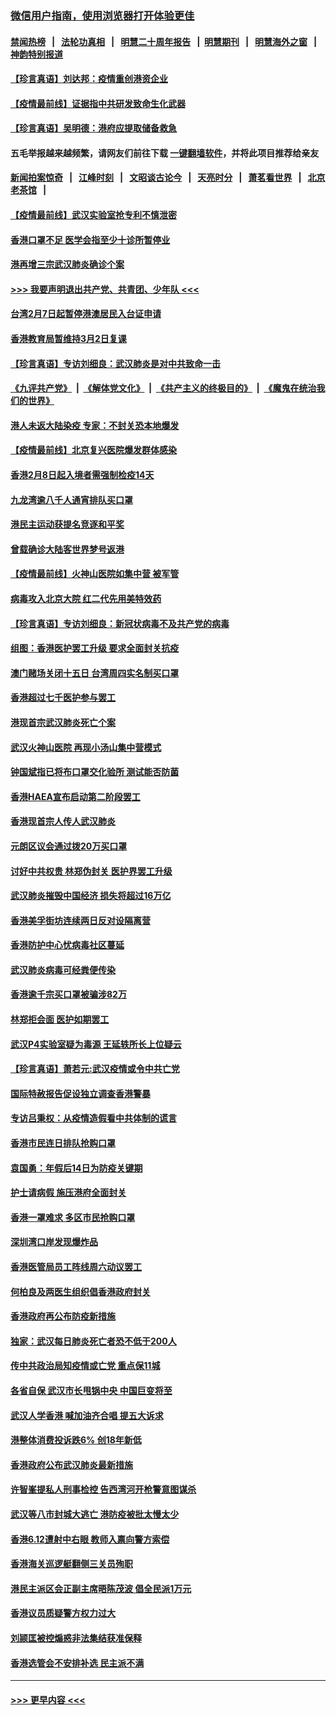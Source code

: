 ### [微信用户指南，使用浏览器打开体验更佳](https://github.com/gfw-breaker/banned-news1/blob/master/indexes/wechat-guide.md?t=0)
#### [禁闻热榜](热点新闻.md?t=0)  &nbsp;&nbsp;|&nbsp;&nbsp; [法轮功真相](https://github.com/gfw-breaker/truth/blob/master/README.md?t=0) &nbsp;&nbsp;|&nbsp;&nbsp; [明慧二十周年报告](https://github.com/gfw-breaker/mh-reports/blob/master/README.md?t=0) &nbsp;&nbsp;|&nbsp;&nbsp;[明慧期刊](https://github.com/gfw-breaker/mh-qikan) &nbsp;&nbsp;|&nbsp;&nbsp; [明慧海外之窗](https://github.com/gfw-breaker/mh-news/blob/master/README.md?t=0) &nbsp;&nbsp;|&nbsp;&nbsp; [神韵特别报道](https://github.com/gfw-breaker/mh-news/blob/master/shenyun.md?t=0)
#### [【珍言真语】刘达邦：疫情重创港资企业](../pages/nsc415/n11854274.md?t=02091402) 
#### [【疫情最前线】证据指中共研发致命生化武器](../pages/nsc415/n11853087.md?t=02091402) 
#### [【珍言真语】吴明德：港府应提取储备救急](../pages/nsc415/n11852734.md?t=02091402) 
#### 五毛举报越来越频繁，请网友们前往下载 [一键翻墙软件](https://github.com/gfw-breaker/ssr-accounts)，并将此项目推荐给亲友
#### [新闻拍案惊奇](https://github.com/gfw-breaker/banned-news1/blob/master/pages/link4.md) &nbsp;&nbsp;|&nbsp;&nbsp; [江峰时刻](https://github.com/gfw-breaker/banned-news1/blob/master/pages/link4.md) &nbsp;&nbsp;|&nbsp;&nbsp; [文昭谈古论今](https://github.com/gfw-breaker/banned-news1/blob/master/pages/link4.md) &nbsp;&nbsp;|&nbsp;&nbsp; [天亮时分](https://github.com/gfw-breaker/banned-news1/blob/master/pages/link4.md) &nbsp;&nbsp;|&nbsp;&nbsp; [萧茗看世界](https://github.com/gfw-breaker/banned-news1/blob/master/pages/link4.md) &nbsp;&nbsp;|&nbsp;&nbsp; [北京老茶馆](https://github.com/gfw-breaker/banned-news1/blob/master/pages/link4.md) &nbsp;&nbsp;|&nbsp;&nbsp; 
#### [【疫情最前线】武汉实验室抢专利不慎泄密](../pages/nsc415/n11850310.md?t=02091402) 
#### [香港口罩不足 医学会指至少十诊所暂停业](../pages/nsc415/n11850301.md?t=02091402) 
#### [港再增三宗武汉肺炎确诊个案](../pages/nsc415/n11850328.md?t=02091402) 
#### [>>> 我要声明退出共产党、共青团、少年队 <<<](https://github.com/begood0513/goodnews/blob/master/quit/letter.md) 
#### [台湾2月7日起暂停港澳居民入台证申请](../pages/nsc415/n11850304.md?t=02091402) 
#### [香港教育局暂维持3月2日复课](../pages/nsc415/n11850260.md?t=02091402) 
#### [【珍言真语】专访刘细良：武汉肺炎是对中共致命一击](../pages/nsc415/n11849934.md?t=02091402) 
#### [《九评共产党》](https://github.com/begood0513/9ping.md/blob/master/README.md) &nbsp;|&nbsp; [《解体党文化》](../../../../jtdwh.md/blob/master/README.md)  &nbsp;|&nbsp; [《共产主义的终极目的》](../../../../gczydzjmd.md/blob/master/README.md) &nbsp;|&nbsp; [《魔鬼在统治我们的世界》](../../../../mgztzwmdsj.md/blob/master/README.md) 
#### [港人未返大陆染疫 专家：不封关恐本地爆发](../pages/nsc415/n11848021.md?t=02091402) 
#### [【疫情最前线】北京复兴医院爆发群体感染](../pages/nsc415/n11847626.md?t=02091402) 
#### [香港2月8日起入境者需强制检疫14天](../pages/nsc415/n11847658.md?t=02091402) 
#### [九龙湾逾八千人通宵排队买口罩](../pages/nsc415/n11847647.md?t=02091402) 
#### [港民主运动获提名竞逐和平奖](../pages/nsc415/n11847633.md?t=02091402) 
#### [曾载确诊大陆客世界梦号返港](../pages/nsc415/n11847608.md?t=02091402) 
#### [【疫情最前线】火神山医院如集中营 被军管](../pages/nsc415/n11847524.md?t=02091402) 
#### [病毒攻入北京大院 红二代先用美特效药](../pages/nsc415/n11847427.md?t=02091402) 
#### [【珍言真语】专访刘细良：新冠状病毒不及共产党的病毒](../pages/nsc415/n11847164.md?t=02091402) 
#### [组图：香港医护罢工升级 要求全面封关抗疫](../pages/nsc415/n11844107.md?t=02091402) 
#### [澳门赌场关闭十五日 台湾周四实名制买口罩](../pages/nsc415/n11845083.md?t=02091402) 
#### [香港超过七千医护参与罢工](../pages/nsc415/n11845051.md?t=02091402) 
#### [港现首宗武汉肺炎死亡个案](../pages/nsc415/n11844998.md?t=02091402) 
#### [武汉火神山医院 再现小汤山集中营模式](../pages/nsc415/n11844763.md?t=02091402) 
#### [钟国斌指已将布口罩交化验所 测试能否防菌](../pages/nsc415/n11842783.md?t=02091402) 
#### [香港HAEA宣布启动第二阶段罢工](../pages/nsc415/n11842723.md?t=02091402) 
#### [香港现首宗人传人武汉肺炎](../pages/nsc415/n11842766.md?t=02091402) 
#### [元朗区议会通过拨20万买口罩](../pages/nsc415/n11842754.md?t=02091402) 
#### [讨好中共权贵 林郑伪封关 医护界罢工升级](../pages/nsc415/n11842359.md?t=02091402) 
#### [武汉肺炎摧毁中国经济 损失将超过16万亿](../pages/nsc415/n11839723.md?t=02091402) 
#### [香港美孚街坊连续两日反对设隔离营](../pages/nsc415/n11839962.md?t=02091402) 
#### [香港防护中心忧病毒社区蔓延](../pages/nsc415/n11839933.md?t=02091402) 
#### [武汉肺炎病毒可经粪便传染](../pages/nsc415/n11839939.md?t=02091402) 
#### [香港逾千宗买口罩被骗涉82万](../pages/nsc415/n11839914.md?t=02091402) 
#### [林郑拒会面 医护如期罢工](../pages/nsc415/n11839892.md?t=02091402) 
#### [武汉P4实验室疑为毒源 王延轶所长上位疑云](../pages/nsc415/n11835543.md?t=02091402) 
#### [【珍言真语】萧若元:武汉疫情或令中共亡党](../pages/nsc415/n11829394.md?t=02091402) 
#### [国际特赦报告促设独立调查香港警暴](../pages/nsc415/n11833845.md?t=02091402) 
#### [专访吕秉权：从疫情造假看中共体制的谎言](../pages/nsc415/n11833813.md?t=02091402) 
#### [香港市民连日排队抢购口罩](../pages/nsc415/n11833794.md?t=02091402) 
#### [袁国勇：年假后14日为防疫关键期](../pages/nsc415/n11831088.md?t=02091402) 
#### [护士请病假 施压港府全面封关](../pages/nsc415/n11831030.md?t=02091402) 
#### [香港一罩难求 多区市民抢购口罩](../pages/nsc415/n11831002.md?t=02091402) 
#### [深圳湾口岸发现爆炸品](../pages/nsc415/n11828802.md?t=02091402) 
#### [香港医管局员工阵线周六动议罢工](../pages/nsc415/n11828762.md?t=02091402) 
#### [何柏良及两医生组织倡香港政府封关](../pages/nsc415/n11828749.md?t=02091402) 
#### [香港政府再公布防疫新措施](../pages/nsc415/n11828716.md?t=02091402) 
#### [独家：武汉每日肺炎死亡者恐不低于200人](../pages/nsc415/n11828240.md?t=02091402) 
#### [传中共政治局知疫情或亡党 重点保11城](../pages/nsc415/n11828145.md?t=02091402) 
#### [各省自保 武汉市长甩锅中央 中国巨变将至](../pages/nsc415/n11828021.md?t=02091402) 
#### [武汉人学香港 喊加油齐合唱 提五大诉求](../pages/nsc415/n11827046.md?t=02091402) 
#### [港整体消费投诉跌6% 创18年新低](../pages/nsc415/n11817280.md?t=02091402) 
#### [香港政府公布武汉肺炎最新措施](../pages/nsc415/n11817152.md?t=02091402) 
#### [许智峯提私人刑事检控 告西湾河开枪警意图谋杀](../pages/nsc415/n11817132.md?t=02091402) 
#### [武汉等八市封城大逃亡 港防疫被批太慢太少](../pages/nsc415/n11817058.md?t=02091402) 
#### [香港6.12遭射中右眼 教师入禀向警方索偿](../pages/nsc415/n11814678.md?t=02091402) 
#### [香港海关巡逻艇翻侧三关员殉职](../pages/nsc415/n11814604.md?t=02091402) 
#### [港民主派区会正副主席晤陈茂波 倡全民派1万元](../pages/nsc415/n11814582.md?t=02091402) 
#### [香港议员质疑警方权力过大](../pages/nsc415/n11814560.md?t=02091402) 
#### [刘颕匡被控煽惑非法集结获准保释](../pages/nsc415/n11811727.md?t=02091402) 
#### [香港选管会不安排补选 民主派不满](../pages/nsc415/n11811691.md?t=02091402) 

----
#### [ >>> 更早内容 <<< ](../indexes/nsc415-earlier.md)
